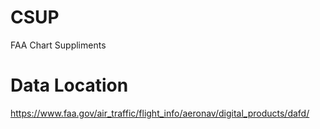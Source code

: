 
# CSUP
FAA Chart Suppliments 

# Data Location
https://www.faa.gov/air_traffic/flight_info/aeronav/digital_products/dafd/
